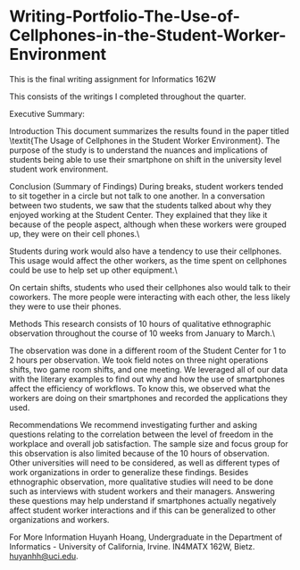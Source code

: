 # Writing-Portfolio-The-Use-of-Cellphones-in-the-Student-Worker-Environment
This is the final writing assignment for Informatics 162W

This consists of the writings I completed throughout the quarter.

Executive Summary:

Introduction
This document summarizes the results found in the paper titled \textit{The Usage of Cellphones in the Student Worker Environment}. The purpose of the study is to understand the nuances and implications of students being able to use their smartphone on shift in the university level student work environment.

Conclusion (Summary of Findings)
During breaks, student workers tended to sit together in a circle but not talk to one another. In a conversation between two students, we saw that the students talked about why they enjoyed working at the Student Center. They explained that they like it because of the people aspect, although when these workers were grouped up, they were on their cell phones.\\

Students during work would also have a tendency to use their cellphones. This usage would affect the other workers, as the time spent on cellphones could be use to help set up other equipment.\\

On certain shifts, students who used their cellphones also would talk to their coworkers. The more people were interacting with each other, the less likely they were to use their phones.

Methods
This research consists of 10 hours of qualitative ethnographic observation throughout the course of 10 weeks from January to March.\\

The observation was done in a different room of the Student Center for 1 to 2 hours per observation. We took field notes on three night operations shifts, two game room shifts, and one meeting. We leveraged all of our data with the literary examples to find out why and how the use of smartphones affect the efficiency of workflows. To know this, we observed what the workers are doing on their smartphones and recorded the applications they used.


Recommendations
We recommend investigating further and asking questions relating to the correlation between the level of freedom in the workplace and overall job satisfaction. The sample size and focus group for this observation is also limited because of the 10 hours of observation. Other universities will need to be considered, as well as different types of work organizations in order to generalize these findings. Besides ethnographic observation, more qualitative studies will need to be done such as interviews with student workers and their managers. Answering these questions may help understand if smartphones actually negatively affect student worker interactions and if this can be generalized to other organizations and workers.

For More Information
Huyanh Hoang, Undergraduate in the Department of Informatics - University of California, Irvine. IN4MATX 162W, Bietz. huyanhh@uci.edu.
